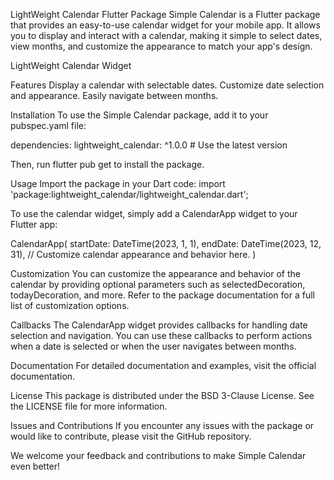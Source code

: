 LightWeight Calendar Flutter Package
Simple Calendar is a Flutter package that provides an easy-to-use calendar widget for your mobile app. It allows you to display and interact with a calendar, making it simple to select dates, view months, and customize the appearance to match your app's design.

LightWeight Calendar Widget

Features
Display a calendar with selectable dates.
Customize date selection and appearance.
Easily navigate between months.

Installation
To use the Simple Calendar package, add it to your pubspec.yaml file:

dependencies:
  lightweight_calendar: ^1.0.0  # Use the latest version
  
Then, run flutter pub get to install the package.

Usage
Import the package in your Dart code:
import 'package:lightweight_calendar/lightweight_calendar.dart';

To use the calendar widget, simply add a CalendarApp widget to your Flutter app:

CalendarApp(
  startDate: DateTime(2023, 1, 1),
  endDate: DateTime(2023, 12, 31),
  // Customize calendar appearance and behavior here.
)

Customization
You can customize the appearance and behavior of the calendar by providing optional parameters such as selectedDecoration, todayDecoration, and more. Refer to the package documentation for a full list of customization options.

Callbacks
The CalendarApp widget provides callbacks for handling date selection and navigation. You can use these callbacks to perform actions when a date is selected or when the user navigates between months.

Documentation
For detailed documentation and examples, visit the official documentation.

License
This package is distributed under the BSD 3-Clause License. See the LICENSE file for more information.

Issues and Contributions
If you encounter any issues with the package or would like to contribute, please visit the GitHub repository.

We welcome your feedback and contributions to make Simple Calendar even better!